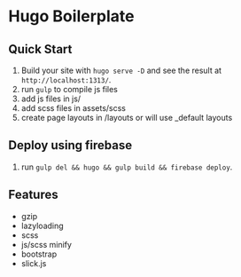 # Hugo Boilerplate

## Quick Start
1. Build your site with `hugo serve -D` and see the result at `http://localhost:1313/`.
2. run `gulp` to compile js files
3. add js files in js/
4. add scss files in assets/scss
5. create page layouts in /layouts or will use _default layouts

## Deploy using firebase
1. run `gulp del && hugo && gulp build && firebase deploy`.

## Features
- gzip
- lazyloading
- scss
- js/scss minify
- bootstrap
- slick.js